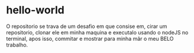 # hello-world
 O repositorio se trava de um desafio em que consise em, cirar um repositorio, clonar ele em minha maquina e executalo usando o nodeJS no terminal, apos isso, commitar e mostrar para minha mãr o meu BELO trabalho.